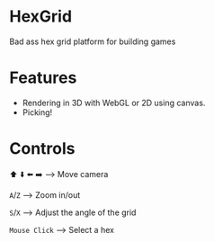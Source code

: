 HexGrid
=======

Bad ass hex grid platform for building games


Features
========

 * Rendering in 3D with WebGL or 2D using canvas.
 * Picking!


Controls
========

:arrow_up: :arrow_down: :arrow_left: :arrow_right: --> Move camera

`A`/`Z` --> Zoom in/out

`S`/`X` --> Adjust the angle of the grid

`Mouse Click` --> Select a hex
